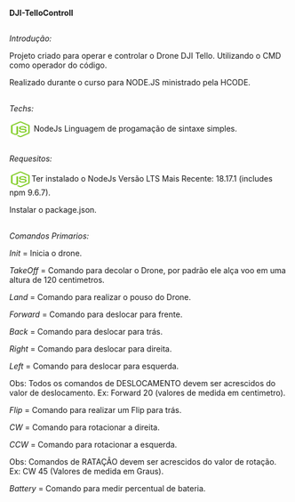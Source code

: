 <b>DJI-TelloControll</b>
##

<i>Introdução:</i>

Projeto criado para operar e controlar o Drone DJI Tello. Utilizando o CMD como operador do código. 

Realizado durante o curso para NODE.JS ministrado pela HCODE.
##

<i>Techs:</i>

 <img align="center" alt="Emerson-NodeJs" height="30" width="40" src="https://raw.githubusercontent.com/devicons/devicon/master/icons/nodejs/nodejs-original.svg"> NodeJs Linguagem de progamação de sintaxe simples. 
##

<i>Requesitos:</i>

 <img align="center" alt="Emerson-NodeJs" height="30" width="40" src="https://raw.githubusercontent.com/devicons/devicon/master/icons/nodejs/nodejs-original.svg">Ter instalado o NodeJs Versão LTS Mais Recente: 18.17.1 (includes npm 9.6.7).

Instalar o package.json.

##

<i>Comandos Primarios:</i>

<i>Init</i> = Inicia o drone. 

<i>TakeOff</i> = Comando para decolar o Drone, por padrão ele alça voo em uma altura de 120 centimetros. 

<i>Land</i> = Comando para realizar o pouso do Drone.

<i>Forward</i> = Comando para deslocar para frente. 

<i>Back</i> = Comando para deslocar para trás. 

<i>Right</i> = Comando para deslocar para direita. 

<i>Left</i> = Comando para deslocar para esquerda. 

Obs: Todos os comandos de DESLOCAMENTO devem ser acrescidos do valor de deslocamento. Ex: Forward 20 (valores de medida em centimetro).

<i>Flip</i> = Comando para realizar um Flip para trás. 

<i>CW</i> = Comando para rotacionar a direita. 

<i>CCW</i> = Comando para rotacionar a esquerda. 

Obs: Comandos de RATAÇÂO devem ser acrescidos do valor de rotação. Ex: CW 45 (Valores de medida em Graus).

<i>Battery</i> = Comando para medir percentual de bateria. 

